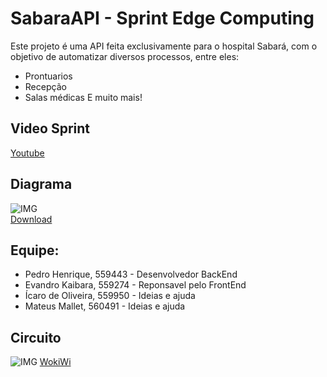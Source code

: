 # SabaraAPI - Sprint Edge Computing
Este projeto é uma API feita exclusivamente para o hospital Sabará, com o objetivo de automatizar diversos processos, entre eles:
- Prontuarios
- Recepção
- Salas médicas
E muito mais!

## Video Sprint
[Youtube](https://www.youtube.com/watch?v=KSgO-H33UWU)

## Diagrama
![IMG](https://media.discordapp.net/attachments/1363230508095639632/1383238613340524601/image.png?ex=684e10d8&is=684cbf58&hm=793e11b536f07a13dfb2d43ce792ed2660c1fcfeca00a545fb553896aa830867&=&format=webp&quality=lossless&width=1270&height=229)<br/>
[Download](https://cdn.discordapp.com/attachments/1363230508095639632/1383238637881262151/sprint4.drawio?ex=684e10de&is=684cbf5e&hm=40c5685f5769f87469c001ecf13ce6d77f0374bc693b5a2d5ffce506887a81f7&)

## Equipe:

- Pedro Henrique, 559443 - Desenvolvedor BackEnd
- Evandro Kaibara, 559274 - Reponsavel pelo FrontEnd
- Ícaro de Oliveira, 559950 - Ideias e ajuda
- Mateus Mallet, 560491 - Ideias e ajuda

## Circuito

![IMG](https://cdn.discordapp.com/attachments/1363230508095639632/1383241785782046810/image.png?ex=684e13cd&is=684cc24d&hm=ba090845157174d4be193cbd2db2efc00a5115dc2fde71512b89a90954cbecbb&)
[WokiWi](https://wokwi.com/projects/433609174072571905)
